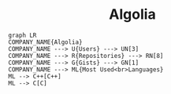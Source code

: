 <h1 align="center">Algolia</h1>

```mermaid
graph LR
COMPANY_NAME{Algolia}
COMPANY_NAME ---> U{Users} ---> UN[3]
COMPANY_NAME ---> R{Repositories} ---> RN[8]
COMPANY_NAME ---> G{Gists} ---> GN[1]
COMPANY_NAME ---> ML{Most Used<br>Languages}
ML --> C++[C++]
ML --> C[C]
```
